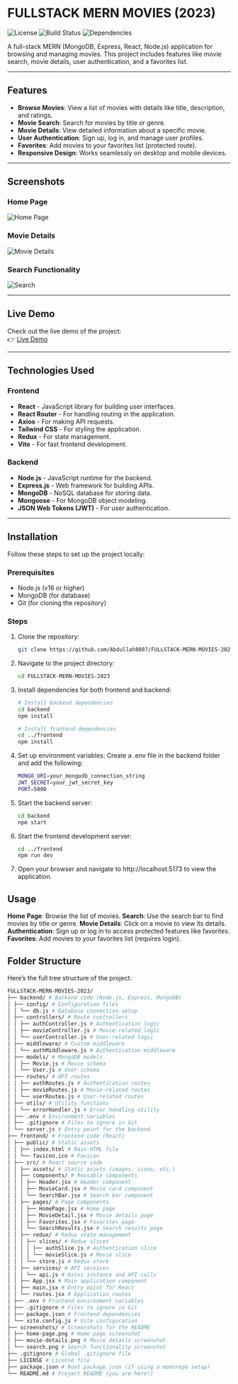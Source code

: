 # FULLSTACK MERN MOVIES (2023)

![License](https://img.shields.io/badge/License-MIT-blue.svg)
![Build Status](https://img.shields.io/badge/Build-Passing-brightgreen.svg)
![Dependencies](https://img.shields.io/badge/Dependencies-Up%20to%20Date-brightgreen.svg)

A full-stack MERN (MongoDB, Express, React, Node.js) application for browsing and managing movies. This project includes features like movie search, movie details, user authentication, and a favorites list.

---

## Features

- **Browse Movies**: View a list of movies with details like title, description, and ratings.
- **Movie Search**: Search for movies by title or genre.
- **Movie Details**: View detailed information about a specific movie.
- **User Authentication**: Sign up, log in, and manage user profiles.
- **Favorites**: Add movies to your favorites list (protected route).
- **Responsive Design**: Works seamlessly on desktop and mobile devices.

---

## Screenshots

### Home Page
![Home Page](./screenshots/home-page.png)

### Movie Details
![Movie Details](./screenshots/movie-details.png)

### Search Functionality
![Search](./screenshots/search.png)

---

## Live Demo

Check out the live demo of the project:  
👉 [Live Demo](https://your-project-url.vercel.app)

---

## Technologies Used

### Frontend
- **React** - JavaScript library for building user interfaces.
- **React Router** - For handling routing in the application.
- **Axios** - For making API requests.
- **Tailwind CSS** - For styling the application.
- **Redux** - For state management.
- **Vite** - For fast frontend development.

### Backend
- **Node.js** - JavaScript runtime for the backend.
- **Express.js** - Web framework for building APIs.
- **MongoDB** - NoSQL database for storing data.
- **Mongoose** - For MongoDB object modeling.
- **JSON Web Tokens (JWT)** - For user authentication.

---

## Installation

Follow these steps to set up the project locally:

### Prerequisites

- Node.js (v16 or higher)
- MongoDB (for database)
- Git (for cloning the repository)

### Steps

1. Clone the repository:
   ```bash
   git clone https://github.com/Abdullah8007/FULLSTACK-MERN-MOVIES-2023.git

2. Navigate to the project directory:
   ```bash
   cd FULLSTACK-MERN-MOVIES-2023

3. Install dependencies for both frontend and backend:
   ```bash
   # Install backend dependencies
   cd backend
   npm install

   # Install frontend dependencies
   cd ../frontend
   npm install

4. Set up environment variables:
   Create a .env file in the backend folder and add the following:
   ```bash
   MONGO_URI=your_mongodb_connection_string
   JWT_SECRET=your_jwt_secret_key
   PORT=5000
   
5. Start the backend server:
   ```bash
   cd backend
   npm start

6. Start the frontend development server:
   ```bash
   cd ../frontend
   npm run dev

7. Open your browser and navigate to http://localhost:5173 to view the application.

## Usage

**Home Page**: Browse the list of movies.
**Search**: Use the search bar to find movies by title or genre.
**Movie Details**: Click on a movie to view its details.
**Authentication**: Sign up or log in to access protected features like favorites.
**Favorites**: Add movies to your favorites list (requires login).

## Folder Structure
Here’s the full tree structure of the project:
   ```bash
FULLSTACK-MERN-MOVIES-2023/
├── backend/ # Backend code (Node.js, Express, MongoDB)
│ ├── config/ # Configuration files
│ │ └── db.js # Database connection setup
│ ├── controllers/ # Route controllers
│ │ ├── authController.js # Authentication logic
│ │ ├── movieController.js # Movie-related logic
│ │ └── userController.js # User-related logic
│ ├── middleware/ # Custom middleware
│ │ └── authMiddleware.js # Authentication middleware
│ ├── models/ # MongoDB models
│ │ ├── Movie.js # Movie schema
│ │ └── User.js # User schema
│ ├── routes/ # API routes
│ │ ├── authRoutes.js # Authentication routes
│ │ ├── movieRoutes.js # Movie-related routes
│ │ └── userRoutes.js # User-related routes
│ ├── utils/ # Utility functions
│ │ └── errorHandler.js # Error handling utility
│ ├── .env # Environment variables
│ ├── .gitignore # Files to ignore in Git
│ └── server.js # Entry point for the backend
├── frontend/ # Frontend code (React)
│ ├── public/ # Static assets
│ │ ├── index.html # Main HTML file
│ │ └── favicon.ico # Favicon
│ ├── src/ # React source code
│ │ ├── assets/ # Static assets (images, icons, etc.)
│ │ ├── components/ # Reusable components
│ │ │ ├── Header.jsx # Header component
│ │ │ ├── MovieCard.jsx # Movie card component
│ │ │ └── SearchBar.jsx # Search bar component
│ │ ├── pages/ # Page components
│ │ │ ├── HomePage.jsx # Home page
│ │ │ ├── MovieDetail.jsx # Movie details page
│ │ │ ├── Favorites.jsx # Favorites page
│ │ │ └── SearchResults.jsx # Search results page
│ │ ├── redux/ # Redux state management
│ │ │ ├── slices/ # Redux slices
│ │ │ │ ├── authSlice.js # Authentication slice
│ │ │ │ └── movieSlice.js # Movie slice
│ │ │ └── store.js # Redux store
│ │ ├── services/ # API services
│ │ │ └── api.js # Axios instance and API calls
│ │ ├── App.jsx # Main application component
│ │ ├── main.jsx # Entry point for React
│ │ └── routes.jsx # Application routes
│ ├── .env # Frontend environment variables
│ ├── .gitignore # Files to ignore in Git
│ ├── package.json # Frontend dependencies
│ └── vite.config.js # Vite configuration
├── screenshots/ # Screenshots for the README
│ ├── home-page.png # Home page screenshot
│ ├── movie-details.png # Movie details screenshot
│ └── search.png # Search functionality screenshot
├── .gitignore # Global .gitignore file
├── LICENSE # License file
├── package.json # Root package.json (if using a monorepo setup)
└── README.md # Project README (you are here!)
